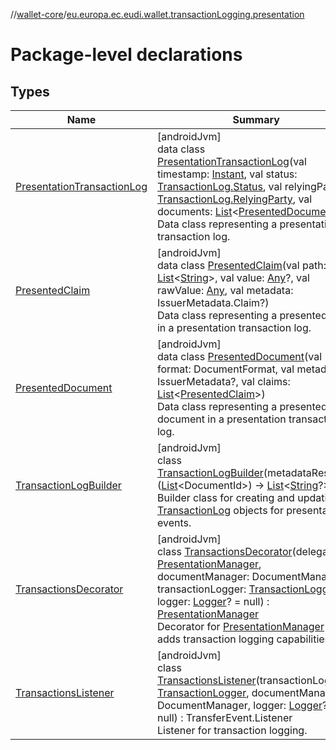 //[wallet-core](../../index.md)/[eu.europa.ec.eudi.wallet.transactionLogging.presentation](index.md)

# Package-level declarations

## Types

| Name | Summary |
|---|---|
| [PresentationTransactionLog](-presentation-transaction-log/index.md) | [androidJvm]<br>data class [PresentationTransactionLog](-presentation-transaction-log/index.md)(val timestamp: [Instant](https://developer.android.com/reference/kotlin/java/time/Instant.html), val status: [TransactionLog.Status](../eu.europa.ec.eudi.wallet.transactionLogging/-transaction-log/-status/index.md), val relyingParty: [TransactionLog.RelyingParty](../eu.europa.ec.eudi.wallet.transactionLogging/-transaction-log/-relying-party/index.md), val documents: [List](https://kotlinlang.org/api/latest/jvm/stdlib/kotlin-stdlib/kotlin.collections/-list/index.html)&lt;[PresentedDocument](-presented-document/index.md)&gt;)<br>Data class representing a presentation transaction log. |
| [PresentedClaim](-presented-claim/index.md) | [androidJvm]<br>data class [PresentedClaim](-presented-claim/index.md)(val path: [List](https://kotlinlang.org/api/latest/jvm/stdlib/kotlin-stdlib/kotlin.collections/-list/index.html)&lt;[String](https://kotlinlang.org/api/latest/jvm/stdlib/kotlin-stdlib/kotlin/-string/index.html)&gt;, val value: [Any](https://kotlinlang.org/api/latest/jvm/stdlib/kotlin-stdlib/kotlin/-any/index.html)?, val rawValue: [Any](https://kotlinlang.org/api/latest/jvm/stdlib/kotlin-stdlib/kotlin/-any/index.html), val metadata: IssuerMetadata.Claim?)<br>Data class representing a presented claim in a presentation transaction log. |
| [PresentedDocument](-presented-document/index.md) | [androidJvm]<br>data class [PresentedDocument](-presented-document/index.md)(val format: DocumentFormat, val metadata: IssuerMetadata?, val claims: [List](https://kotlinlang.org/api/latest/jvm/stdlib/kotlin-stdlib/kotlin.collections/-list/index.html)&lt;[PresentedClaim](-presented-claim/index.md)&gt;)<br>Data class representing a presented document in a presentation transaction log. |
| [TransactionLogBuilder](-transaction-log-builder/index.md) | [androidJvm]<br>class [TransactionLogBuilder](-transaction-log-builder/index.md)(metadataResolver: ([List](https://kotlinlang.org/api/latest/jvm/stdlib/kotlin-stdlib/kotlin.collections/-list/index.html)&lt;DocumentId&gt;) -&gt; [List](https://kotlinlang.org/api/latest/jvm/stdlib/kotlin-stdlib/kotlin.collections/-list/index.html)&lt;[String](https://kotlinlang.org/api/latest/jvm/stdlib/kotlin-stdlib/kotlin/-string/index.html)?&gt;)<br>Builder class for creating and updating [TransactionLog](../eu.europa.ec.eudi.wallet.transactionLogging/-transaction-log/index.md) objects for presentation events. |
| [TransactionsDecorator](-transactions-decorator/index.md) | [androidJvm]<br>class [TransactionsDecorator](-transactions-decorator/index.md)(delegate: [PresentationManager](../eu.europa.ec.eudi.wallet.presentation/-presentation-manager/index.md), documentManager: DocumentManager, transactionLogger: [TransactionLogger](../eu.europa.ec.eudi.wallet.transactionLogging/-transaction-logger/index.md), logger: [Logger](../eu.europa.ec.eudi.wallet.logging/-logger/index.md)? = null) : [PresentationManager](../eu.europa.ec.eudi.wallet.presentation/-presentation-manager/index.md)<br>Decorator for [PresentationManager](../eu.europa.ec.eudi.wallet.presentation/-presentation-manager/index.md) that adds transaction logging capabilities. |
| [TransactionsListener](-transactions-listener/index.md) | [androidJvm]<br>class [TransactionsListener](-transactions-listener/index.md)(transactionLogger: [TransactionLogger](../eu.europa.ec.eudi.wallet.transactionLogging/-transaction-logger/index.md), documentManager: DocumentManager, logger: [Logger](../eu.europa.ec.eudi.wallet.logging/-logger/index.md)? = null) : TransferEvent.Listener<br>Listener for transaction logging. |
